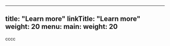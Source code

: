 
---
title: "Learn more"
linkTitle: "Learn more"
weight: 20
menu:
  main:
    weight: 20
---

cccc

